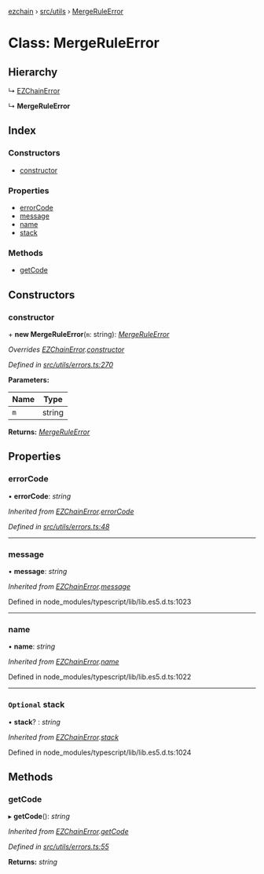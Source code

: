 [ezchain](../README.md) › [src/utils](../modules/src_utils.md) › [MergeRuleError](src_utils.mergeruleerror.md)

# Class: MergeRuleError

## Hierarchy

  ↳ [EZChainError](src_utils.ezchainerror.md)

  ↳ **MergeRuleError**

## Index

### Constructors

* [constructor](src_utils.mergeruleerror.md#constructor)

### Properties

* [errorCode](src_utils.mergeruleerror.md#errorcode)
* [message](src_utils.mergeruleerror.md#message)
* [name](src_utils.mergeruleerror.md#name)
* [stack](src_utils.mergeruleerror.md#optional-stack)

### Methods

* [getCode](src_utils.mergeruleerror.md#getcode)

## Constructors

###  constructor

\+ **new MergeRuleError**(`m`: string): *[MergeRuleError](src_utils.mergeruleerror.md)*

*Overrides [EZChainError](src_utils.ezchainerror.md).[constructor](src_utils.ezchainerror.md#constructor)*

*Defined in [src/utils/errors.ts:270](https://github.com/EZChain-core/ezchainjs/blob/5511161/src/utils/errors.ts#L270)*

**Parameters:**

Name | Type |
------ | ------ |
`m` | string |

**Returns:** *[MergeRuleError](src_utils.mergeruleerror.md)*

## Properties

###  errorCode

• **errorCode**: *string*

*Inherited from [EZChainError](src_utils.ezchainerror.md).[errorCode](src_utils.ezchainerror.md#errorcode)*

*Defined in [src/utils/errors.ts:48](https://github.com/EZChain-core/ezchainjs/blob/5511161/src/utils/errors.ts#L48)*

___

###  message

• **message**: *string*

*Inherited from [EZChainError](src_utils.ezchainerror.md).[message](src_utils.ezchainerror.md#message)*

Defined in node_modules/typescript/lib/lib.es5.d.ts:1023

___

###  name

• **name**: *string*

*Inherited from [EZChainError](src_utils.ezchainerror.md).[name](src_utils.ezchainerror.md#name)*

Defined in node_modules/typescript/lib/lib.es5.d.ts:1022

___

### `Optional` stack

• **stack**? : *string*

*Inherited from [EZChainError](src_utils.ezchainerror.md).[stack](src_utils.ezchainerror.md#optional-stack)*

Defined in node_modules/typescript/lib/lib.es5.d.ts:1024

## Methods

###  getCode

▸ **getCode**(): *string*

*Inherited from [EZChainError](src_utils.ezchainerror.md).[getCode](src_utils.ezchainerror.md#getcode)*

*Defined in [src/utils/errors.ts:55](https://github.com/EZChain-core/ezchainjs/blob/5511161/src/utils/errors.ts#L55)*

**Returns:** *string*
